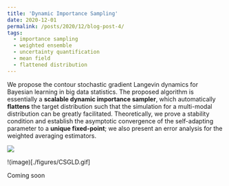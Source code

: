 ```yaml
---
title: 'Dynamic Importance Sampling'
date: 2020-12-01
permalink: /posts/2020/12/blog-post-4/
tags:
  - importance sampling
  - weighted ensemble
  - uncertainty quantification
  - mean field
  - flattened distribution
---
```



We propose the contour stochastic gradient Langevin dynamics for Bayesian learning in big data statistics. The proposed algorithm is essentially a **scalable dynamic importance sampler**, which automatically **flattens** the target distribution such that the simulation for a multi-modal distribution can be greatly facilitated. Theoretically, we prove a stability condition and establish the asymptotic convergence of the self-adapting parameter to a **unique fixed-point**; we also present an error analysis for the weighted averaging estimators. 

<img src="./figures/CSGLD.gif">

!(image)[./figures/CSGLD.gif]


Coming soon


